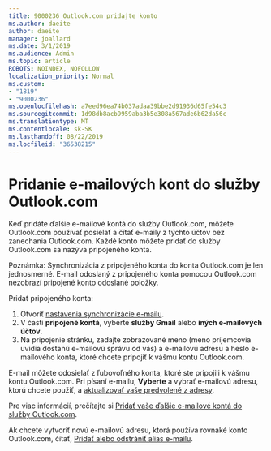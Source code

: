 ```yaml
---
title: 9000236 Outlook.com pridajte konto
ms.author: daeite
author: daeite
manager: joallard
ms.date: 3/1/2019
ms.audience: Admin
ms.topic: article
ROBOTS: NOINDEX, NOFOLLOW
localization_priority: Normal
ms.custom:
- "1819"
- "9000236"
ms.openlocfilehash: a7eed96ea74b037adaa39bbe2d91936d65fe54c3
ms.sourcegitcommit: 1d98db8acb9959aba3b5e308a567ade6b62da56c
ms.translationtype: MT
ms.contentlocale: sk-SK
ms.lasthandoff: 08/22/2019
ms.locfileid: "36538215"
---
```

# <a name="add-your-other-email-accounts-to-outlookcom"></a>Pridanie e-mailových kont do služby Outlook.com

Keď pridáte ďalšie e-mailové kontá do služby Outlook.com, môžete Outlook.com používať posielať a čítať e-maily z týchto účtov bez zanechania Outlook.com. Každé konto môžete pridať do služby Outlook.com sa nazýva pripojeného konta.

Poznámka: Synchronizácia z pripojeného konta do konta Outlook.com je len jednosmerné. E-mail odoslaný z pripojeného konta pomocou Outlook.com nezobrazí pripojené konto odoslané položky.

Pridať pripojeného konta:

1. Otvoriť [nastavenia synchronizácie e-mailu](https://go.microsoft.com/fwlink/?linkid=875264).
2. V časti **pripojené kontá**, vyberte **služby Gmail** alebo **iných e-mailových účtov**.
3. Na pripojenie stránku, zadajte zobrazované meno (meno príjemcovia uvidia dostanú e-mailovú správu od vás) a e-mailovú adresu a heslo e-mailového konta, ktoré chcete pripojiť k vášmu kontu Outlook.com.

E-mail môžete odosielať z ľubovoľného konta, ktoré ste pripojili k vášmu kontu Outlook.com. Pri písaní e-mailu, **Vyberte** a vybrať e-mailovú adresu, ktorú chcete použiť, a [aktualizovať vaše predvolené z adresy](https://go.microsoft.com/fwlink/?linkid=875264).

Pre viac informácií, prečítajte si [Pridať vaše ďalšie e-mailové kontá do služby Outlook.com](https://support.office.com/article/c5224df4-5885-4e79-91ba-523aa743f0ba?wt.mc_id=Office_Outlook_com_Alchemy).

Ak chcete vytvoriť novú e-mailovú adresu, ktorá používa rovnaké konto Outlook.com, čítať, [Pridať alebo odstrániť alias e-mailu](https://support.office.com/article/459b1989-356d-40fa-a689-8f285b13f1f2?wt.mc_id=Office_Outlook_com_Alchemy).